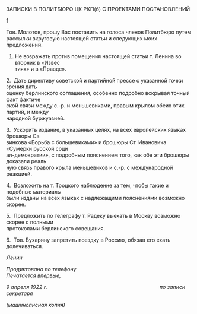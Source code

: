 ЗАПИСКИ В ПОЛИТБЮРО ЦК РКП(б) С ПРОЕКТАМИ ПОСТАНОВЛЕНИЙ

1

Тов. Молотов, прошу Вас поставить на голоса членов Политбюро путем рассылки вкруговую настоящей статьи и следующих моих предложений.

1. Не возражать против помещения настоящей статьи т. Ленина во вторник в «Извес­  
тиях» и в «Правде».

2.  Дать директиву советской и партийной прессе с указанной точки зрения дать  
оценку берлинского соглашения, особенно подробно вскрывая точный факт фактиче­  
ской связи между с.-р. и меньшевиками, правым крылом обеих этих партий, и между­  
народной буржуазией.

3.  Ускорить издание, в указанных целях, на всех европейских языках брошюры Са­  
винкова «Борьба с большевиками» и брошюры Ст. Ивановича «Сумерки русской соци­  
ал-демократии», с подробным пояснением того, как обе эти брошюры доказали реаль­  
ную связь правого крыла меньшевиков и с.-р. с международной реакцией.

4.  Возложить на т. Троцкого наблюдение за тем, чтобы такие и подобные материалы  
были изданы на всех языках с надлежащими пояснениями возможно скорее.

5.  Предложить по телеграфу т. Радеку выехать в Москву возможно скорее с полными  
протоколами берлинского совещания.

6.  Тов. Бухарину запретить поездку в Россию, обязав его ехать долечиваться.

_Ленин_

_Продиктовано по телефону_                                                                  _Печатается впервые,_

_9 апреля 1922 г.                                                                             по записи секретаря_

_(машинописная копия)_
